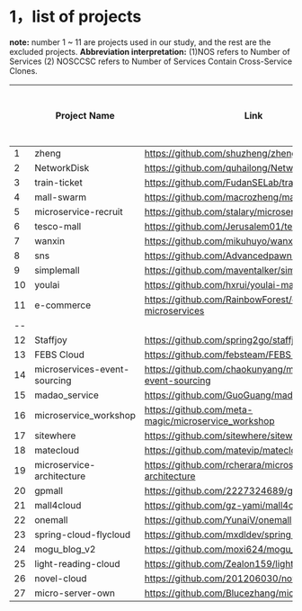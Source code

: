 # 1，list of projects

**note:** number 1 ~ 11 are projects used in our study, and the rest are the excluded projects.
**Abbreviation interpretation:** (1)NOS refers to Number of Services (2) NOSCCSC refers to Number of Services Contain Cross-Service Clones.

|      | Project Name                 | Link                                                        | NOS| NOSCCSC | Number of Star | Number of Cross Clone Pairs |
| ---- | ---------------------------- | ----------------------------------------------------------- | ------------------ | ----------------------------------------------- | -------------- | --------------------------- |
| 1    | zheng                        | https://github.com/shuzheng/zheng                           | 10                 |                                                 | 16.2k          | 1495                        |
| 2    | NetworkDisk                  | https://github.com/quhailong/NetworkDisk_Storage            | 10                 |                                                 | 262            | 559                         |
| 3    | train-ticket                 | https://github.com/FudanSELab/train-ticket/                 | 41                 |                                                 | 325            | 201                         |
| 4    | mall-swarm                   | https://github.com/macrozheng/mall-swarm                    | 8                  |                                                 | 7.9k           | 84                          |
| 5    | microservice-recruit         | https://github.com/stalary/microservice-recruit             | 8                  |                                                 | 143            | 72                          |
| 6    | tesco-mall                   | https://github.com/Jerusalem01/tesco-mall                   | 13                 |                                                 | 85             | 64                          |
| 7    | wanxin                       | https://github.com/mikuhuyo/wanxin-p2p                      | 11                 |                                                 | 40             | 33                          |
| 8    | sns                          | https://github.com/Advancedpawn2020/sns                     | 14                 |                                                 | 11             | 32                          |
| 9    | simplemall                   | https://github.com/maventalker/simplemall                   | 7                  |                                                 | 693            | 25                          |
| 10   | youlai                       | https://github.com/hxrui/youlai-mall                        | 9                  |                                                 | 918            | 23                          |
| 11   | e-commerce                   | https://github.com/RainbowForest/e-commerce-microservices   | 6                  |                                                 | 82             | 23                          |
| --   |                              |                                                             |                    |                                                 |                |                             |
| 12   | Staffjoy                     | https://github.com/spring2go/staffjoy                       | 7                  |                                                 | 1.6k           | 13                          |
| 13   | FEBS Cloud                   | https://github.com/febsteam/FEBS-Cloud                      | 8                  |                                                 | 1.6k           | 3                           |
| 14   | microservices-event-sourcing | https://github.com/chaokunyang/microservices-event-sourcing | 11                 |                                                 | 673            | 0                           |
| 15   | madao_service                | https://github.com/GuoGuang/madao_service                   | 8                  |                                                 | 115            | 0                           |
| 16   | microservice_workshop        | https://github.com/meta-magic/microservice_workshop         | 6                  |                                                 | 18             | 60                          |
| 17   | sitewhere                    | https://github.com/sitewhere/sitewhere                      | 10                 |                                                 | 861            | 6591                        |
| 18   | matecloud                    | https://github.com/matevip/matecloud                        | 6                  |                                                 | 811            | 6                           |
| 19   | microservice-architecture    | https://github.com/rcherara/microservice-architecture       | 7                  |                                                 | 23             | 2                           |
| 20   | gpmall                       | https://github.com/2227324689/gpmall                        | 10                 |                                                 | 4.2k           | 15                          |
| 21   | mall4cloud                   | https://github.com/gz-yami/mall4cloud                       | 10                 |                                                 | 614            | 5                           |
| 22   | onemall                      | https://github.com/YunaiV/onemall                           | 7                  |                                                 | 5.3k           | 10                          |
| 23   | spring-cloud-flycloud        | https://github.com/mxdldev/spring-cloud-flycloud            | 8                  |                                                 | 1.5k           | 15                          |
| 24   | mogu_blog_v2                 | https://github.com/moxi624/mogu_blog_v2                     | 9                  |                                                 | 850            | 13                          |
| 25   | light-reading-cloud          | https://github.com/Zealon159/light-reading-cloud            | 5                  |                                                 | 782            | 9                           |
| 26   | novel-cloud                  | https://github.com/201206030/novel-cloud                    | 11                 |                                                 | 618            | 2                           |
| 27   | micro-server-own             | https://github.com/Blucezhang/micro-server-own              | 9                  |                                                 | 203            | 12                          |

